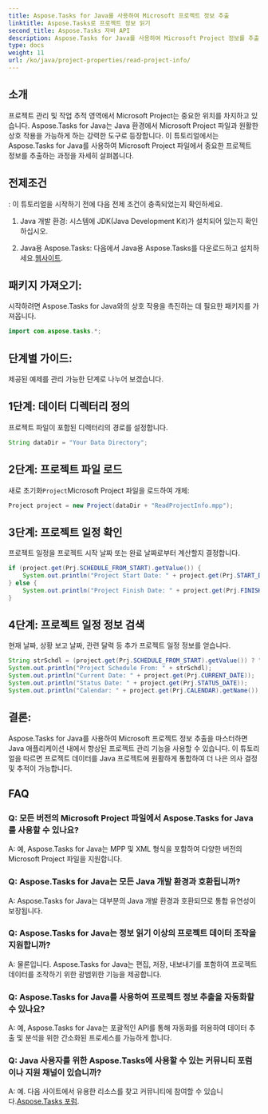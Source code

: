 ```yaml
---
title: Aspose.Tasks for Java를 사용하여 Microsoft 프로젝트 정보 추출
linktitle: Aspose.Tasks로 프로젝트 정보 읽기
second_title: Aspose.Tasks 자바 API
description: Aspose.Tasks for Java를 사용하여 Microsoft Project 정보를 추출하는 방법을 알아보세요. Java 애플리케이션의 프로젝트 관리를 손쉽게 향상하세요.
type: docs
weight: 11
url: /ko/java/project-properties/read-project-info/
---
```

## 소개
프로젝트 관리 및 작업 추적 영역에서 Microsoft Project는 중요한 위치를 차지하고 있습니다. Aspose.Tasks for Java는 Java 환경에서 Microsoft Project 파일과 원활한 상호 작용을 가능하게 하는 강력한 도구로 등장합니다. 이 튜토리얼에서는 Aspose.Tasks for Java를 사용하여 Microsoft Project 파일에서 중요한 프로젝트 정보를 추출하는 과정을 자세히 살펴봅니다.
## 전제조건
:
이 튜토리얼을 시작하기 전에 다음 전제 조건이 충족되었는지 확인하세요.
1. Java 개발 환경: 시스템에 JDK(Java Development Kit)가 설치되어 있는지 확인하십시오.
   
2.  Java용 Aspose.Tasks: 다음에서 Java용 Aspose.Tasks를 다운로드하고 설치하세요.[웹사이트](https://releases.aspose.com/tasks/java/).

## 패키지 가져오기:
시작하려면 Aspose.Tasks for Java와의 상호 작용을 촉진하는 데 필요한 패키지를 가져옵니다.
```java
import com.aspose.tasks.*;
```
## 단계별 가이드:
제공된 예제를 관리 가능한 단계로 나누어 보겠습니다.
## 1단계: 데이터 디렉터리 정의
프로젝트 파일이 포함된 디렉터리의 경로를 설정합니다.
```java
String dataDir = "Your Data Directory";
```
## 2단계: 프로젝트 파일 로드
 새로 초기화`Project`Microsoft Project 파일을 로드하여 개체:
```java
Project project = new Project(dataDir + "ReadProjectInfo.mpp");
```
## 3단계: 프로젝트 일정 확인
프로젝트 일정을 프로젝트 시작 날짜 또는 완료 날짜로부터 계산할지 결정합니다.
```java
if (project.get(Prj.SCHEDULE_FROM_START).getValue()) {
    System.out.println("Project Start Date: " + project.get(Prj.START_DATE));
} else {
    System.out.println("Project Finish Date: " + project.get(Prj.FINISH_DATE));
}
```
## 4단계: 프로젝트 일정 정보 검색
현재 날짜, 상황 보고 날짜, 관련 달력 등 추가 프로젝트 일정 정보를 얻습니다.
```java
String strSchdl = (project.get(Prj.SCHEDULE_FROM_START).getValue()) ? "Project Start Date" : "Project Finish Date";
System.out.println("Project Schedule From: " + strSchdl);
System.out.println("Current Date: " + project.get(Prj.CURRENT_DATE));
System.out.println("Status Date: " + project.get(Prj.STATUS_DATE));
System.out.println("Calendar: " + project.get(Prj.CALENDAR).getName());
```

## 결론:
Aspose.Tasks for Java를 사용하여 Microsoft 프로젝트 정보 추출을 마스터하면 Java 애플리케이션 내에서 향상된 프로젝트 관리 기능을 사용할 수 있습니다. 이 튜토리얼을 따르면 프로젝트 데이터를 Java 프로젝트에 원활하게 통합하여 더 나은 의사 결정 및 추적이 가능합니다.
## FAQ
### Q: 모든 버전의 Microsoft Project 파일에서 Aspose.Tasks for Java를 사용할 수 있나요?
A: 예, Aspose.Tasks for Java는 MPP 및 XML 형식을 포함하여 다양한 버전의 Microsoft Project 파일을 지원합니다.
### Q: Aspose.Tasks for Java는 모든 Java 개발 환경과 호환됩니까?
A: Aspose.Tasks for Java는 대부분의 Java 개발 환경과 호환되므로 통합 유연성이 보장됩니다.
### Q: Aspose.Tasks for Java는 정보 읽기 이상의 프로젝트 데이터 조작을 지원합니까?
A: 물론입니다. Aspose.Tasks for Java는 편집, 저장, 내보내기를 포함하여 프로젝트 데이터를 조작하기 위한 광범위한 기능을 제공합니다.
### Q: Aspose.Tasks for Java를 사용하여 프로젝트 정보 추출을 자동화할 수 있나요?
A: 예, Aspose.Tasks for Java는 포괄적인 API를 통해 자동화를 허용하여 데이터 추출 및 분석을 위한 간소화된 프로세스를 가능하게 합니다.
### Q: Java 사용자를 위한 Aspose.Tasks에 사용할 수 있는 커뮤니티 포럼이나 지원 채널이 있습니까?
 A: 예. 다음 사이트에서 유용한 리소스를 찾고 커뮤니티에 참여할 수 있습니다.[Aspose.Tasks 포럼](https://forum.aspose.com/c/tasks/15).
